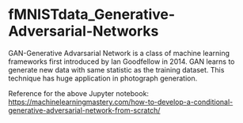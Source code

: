 # fMNISTdata_Generative-Adversarial-Networks

GAN-Generative Advarsarial Network is a class of machine learning frameworks first introduced by Ian Goodfellow in 2014. GAN learns to generate new data with same statistic as the training dataset. This technique has huge application in photograph generation.


Reference for the above Jupyter notebook: 
https://machinelearningmastery.com/how-to-develop-a-conditional-generative-adversarial-network-from-scratch/

